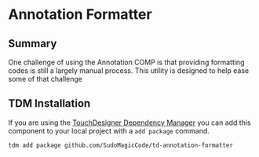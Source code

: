 # Annotation Formatter

## Summary

One challenge of using the Annotation COMP is that providing formatting codes is still a largely manual process. This utility is designed to help ease some of that challenge

## TDM Installation

If you are using the [TouchDesigner Dependency Manager](https://github.com/SudoMagicCode/TouchDesigner-Dependency-Manager) you can add this component to your local project with a `add package` command.

```shell
tdm add package github.com/SudoMagicCode/td-annotation-formatter
```
